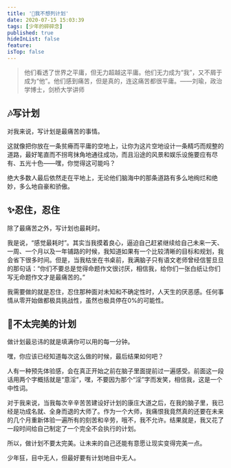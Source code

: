 ```yaml
---
title: '📃我不想列计划'
date: 2020-07-15 15:03:39
tags: [少年的碎碎念]
published: true
hideInList: false
feature: 
isTop: false
---
```

> 他们看透了世界之平庸，但无力超越这平庸。他们无力成为“我”，又不屑于成为“他”。他们感到痛苦，但是真的，连这痛苦都很平庸。——刘瑜，政治学博士，剑桥大学讲师




## 🎶写计划

对我来说，写计划是最痛苦的事情。

这就像把你放在一条贫瘠而平庸的空地上，让你为这片空地设计一条精巧而规整的道路，最好笔直而不拐弯抹角地通往成功，而且沿途的风景和娱乐设施要应有尽有、五光十色——嘿，你觉得这可能吗？

绝大多数人最后依然走在平地上，无论他们脑海中的那条道路有多么地绚烂和绝妙，多么地自豪和骄傲。




## ✨忍住，忍住

除了最痛苦之外，写计划也最耗时。

我是说，“感觉最耗时”。其实当我摸着良心，逼迫自己赶紧继续给自己未来一天、一周、一个月以及一年铺路的时候，我知道如果有一个比较清晰的目标和规划，我会省下很多时间。但是，当我枯坐在书桌前，我满脑子只有语文老师曾经信誓旦旦的那句话：“你们不要总是觉得命题作文很讨厌，相信我，给你们一张白纸让你们写无命题作文才是最痛苦的。”

我需要做的就是忍住，忍住那种面对未知和不确定性时，人天生的厌恶感。任何事情从零开始做都极具挑战性，虽然也极具停在0%的可能性。



## 🥕不太完美的计划

做计划最忌讳的就是填满你可以用的每一分钟。

嘿，你应该已经知道每次这么做的时候，最后结果如何吧？

人有一种预先体验感，会在真正开始之前在脑子里面提前过一遍感受。前面这一段话用两个字概括就是“意淫”，嘿，不要因为那个“淫”字而发笑，相信我，这是一个中性词。

对于我来说，当我每次辛辛苦苦建设好计划的康庄大道之后，在我的脑子里，我已经是功成名就、全身而退的大师了。作为一个大师，我痛恨我竟然真的还要在未来的几个月重新体验一遍所有的刻苦和辛劳，哦不，我不允许。结果就是，我又花了一段时间给自己制定了一个完全不会执行的计划。

所以，做计划不要太完美。让未来的自己还能有意愿让现实变得完美一点。

少年狂，目中无人，但最好要有计划地目中无人。


[^1]: 深度工作，卡尔·纽波特
[^2]: 深度工作，卡尔·纽波特